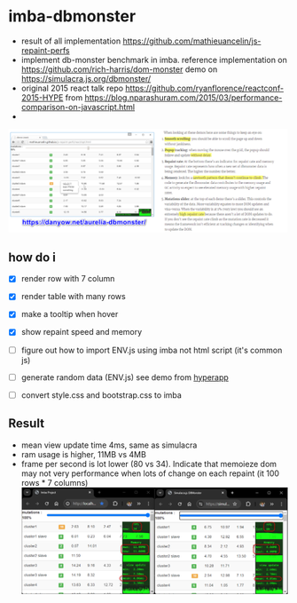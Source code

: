 # imba-dbmonster
- result of all implementation https://github.com/mathieuancelin/js-repaint-perfs
- implement db-monster benchmark in imba. reference implementation on https://github.com/rich-harris/dom-monster demo on https://simulacra.js.org/dbmonster/
- original 2015 react talk repo https://github.com/ryanflorence/reactconf-2015-HYPE from https://blog.nparashuram.com/2015/03/performance-comparison-on-javascript.html
- 

![info](info.webp)

## how do i
- [x] render row with 7 column
- [x] render table with many rows
- [x] make a tooltip when hover
- [x] show repaint speed and memory
- [ ] figure out how to import ENV.js using imba not html script (it's common js)
- [ ] generate random data (ENV.js) see demo from [hyperapp](https://github.com/mathieuancelin/js-repaint-perfs/blob/gh-pages/hyperapp/index.js)
- [ ] convert style.css and bootstrap.css to imba


## Result
- mean view update time 4ms, same as simulacra
- ram usage is higher, 11MB vs 4MB
- frame per second is lot lower (80 vs 34). Indicate that memoieze dom may not very performance when lots of change on each repaint (it 100 rows * 7 columns)
![bm](bm.webp)